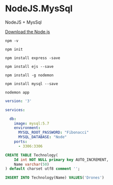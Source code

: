 # NodeJS.MysSql
NodeJS + MysSql

[Download the Node.js](https://nodejs.org/en/download/ "Download the Node.js")

```shell
npm -v

npm init

npm install express -save

npm install ejs --save

npm install -g nodemon

npm install mysql --save

nodemon app
```

```yaml
version: '3'

services:

  db:
    image: mysql:5.7
    environment:
      MYSQL_ROOT_PASSWORD: "Fibonacci"
      MYSQL_DATABASE: "Node"
    ports:
      - 3306:3306
```

```sql
CREATE TABLE Technology(  
    Id int NOT NULL primary key AUTO_INCREMENT,
    Name varchar(50)
) default charset utf8 comment '';

INSERT INTO Technology(Name) VALUES('Drones')
```
